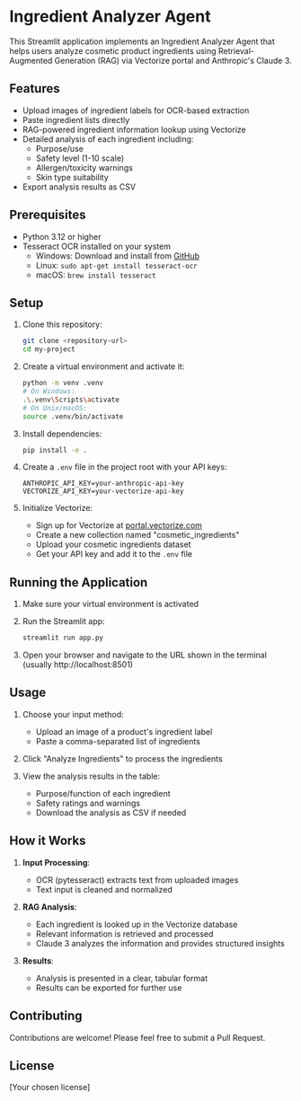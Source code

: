 # Ingredient Analyzer Agent

This Streamlit application implements an Ingredient Analyzer Agent that helps users analyze cosmetic product ingredients using Retrieval-Augmented Generation (RAG) via Vectorize portal and Anthropic's Claude 3.

## Features

- Upload images of ingredient labels for OCR-based extraction
- Paste ingredient lists directly
- RAG-powered ingredient information lookup using Vectorize
- Detailed analysis of each ingredient including:
  - Purpose/use
  - Safety level (1-10 scale)
  - Allergen/toxicity warnings
  - Skin type suitability
- Export analysis results as CSV

## Prerequisites

- Python 3.12 or higher
- Tesseract OCR installed on your system
  - Windows: Download and install from [GitHub](https://github.com/UB-Mannheim/tesseract/wiki)
  - Linux: `sudo apt-get install tesseract-ocr`
  - macOS: `brew install tesseract`

## Setup

1. Clone this repository:
   ```bash
   git clone <repository-url>
   cd my-project
   ```

2. Create a virtual environment and activate it:
   ```bash
   python -m venv .venv
   # On Windows:
   .\.venv\Scripts\activate
   # On Unix/macOS:
   source .venv/bin/activate
   ```

3. Install dependencies:
   ```bash
   pip install -e .
   ```

4. Create a `.env` file in the project root with your API keys:
   ```
   ANTHROPIC_API_KEY=your-anthropic-api-key
   VECTORIZE_API_KEY=your-vectorize-api-key
   ```

5. Initialize Vectorize:
   - Sign up for Vectorize at [portal.vectorize.com](https://portal.vectorize.com)
   - Create a new collection named "cosmetic_ingredients"
   - Upload your cosmetic ingredients dataset
   - Get your API key and add it to the `.env` file

## Running the Application

1. Make sure your virtual environment is activated
2. Run the Streamlit app:
   ```bash
   streamlit run app.py
   ```

3. Open your browser and navigate to the URL shown in the terminal (usually http://localhost:8501)

## Usage

1. Choose your input method:
   - Upload an image of a product's ingredient label
   - Paste a comma-separated list of ingredients

2. Click "Analyze Ingredients" to process the ingredients

3. View the analysis results in the table:
   - Purpose/function of each ingredient
   - Safety ratings and warnings
   - Download the analysis as CSV if needed

## How it Works

1. **Input Processing**:
   - OCR (pytesseract) extracts text from uploaded images
   - Text input is cleaned and normalized

2. **RAG Analysis**:
   - Each ingredient is looked up in the Vectorize database
   - Relevant information is retrieved and processed
   - Claude 3 analyzes the information and provides structured insights

3. **Results**:
   - Analysis is presented in a clear, tabular format
   - Results can be exported for further use

## Contributing

Contributions are welcome! Please feel free to submit a Pull Request.

## License

[Your chosen license]
